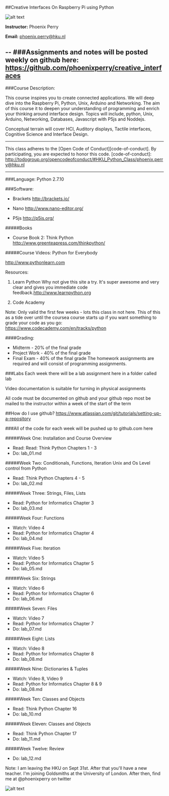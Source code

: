 
##Creative Interfaces On Raspberry Pi using Python 

![alt text](http://www.phoenixperry.com/cats/interface.gif)  



**Instructor:** Phoenix Perry

**Email:** phoenix.perry@hku.nl 

--
###Assignments and notes will be posted weekly on github here:
	https://github.com/phoenixperry/creative_interfaces 
--

###Course Description: 

This course inspires you to create connected applications. We will deep dive into the Raspberry Pi, Python, Unix, Arduino and Networking. The aim of this course it to deepen your understanding of programming and enrich your thinking around interface design. Topics will include, python, Unix, Arduino, Networking, Databases, Javascript with P5js and Noddejs. 

Conceptual terrain will cover HCI, Auditory displays, Tactile interfaces, Cognitive Science and Interface Design. 

---
This class adheres to the [Open Code of Conduct][code-of-conduct]. By participating, you are expected to honor this code.
[code-of-conduct]: http://todogroup.org/opencodeofconduct/#HKU_Python_Class/phoenix.perry@hku.nl

---

###Language: 
Python 2.7.10   

###Software:  

* Brackets 
	http://brackets.io/

* Nano 
	http://www.nano-editor.org/

* P5js 
http://p5js.org/ 

#####Books

* Course Book 2: Think Python 
	http://www.greenteapress.com/thinkpython/ 

#####Course Videos: Python for Everybody 

http://www.pythonlearn.com

Resources: 

1. Learn Python 
Why not give this site a try. It's super awesome and very clear and gives you immediate code feedback.http://www.learnpython.org  


2. Code Academy  

Note: Only valid the first few weeks - lots this class in not here. This of this as a tide over until the coursea course starts up if you want something to grade your code as you go: 
https://www.codecademy.com/en/tracks/python


####Grading: 

* Midterm - 20% of the final grade 
* Project Work - 40% of the final grade 
* Final Exam - 40% of the final grade The homework assignments are required and will consist of programming assignments.

###Labs
Each week there will be a lab assignment here in a folder called lab

Video documentation is suitable for turning in physical assignments 

All code must be documented on github and your github repo most be mailed to the instructor within a week of the start of the term 

##How do I use github? 
https://www.atlassian.com/git/tutorials/setting-up-a-repository

###All of the code for each week will be pushed up to github.com here 


#####Week One: Installation and Course Overview  
* Read: Read:  Think Python Chapters 1 - 3 
* Do:  lab_01.md
 
#####Week Two: Conditionals, Functions, Iteration Unix and Os Level control from Python  
* Read:  Think Python Chapters 4 - 5  
* Do: lab_02.md

#####Week Three:  Strings, Files, Lists  
* Read:  Python for Informatics Chapter 3
* Do: lab_03.md

#####Week Four: Functions 
* Watch:  Video 4
* Read:  Python for Informatics Chapter 4
* Do: lab_04.md

#####Week Five: Iteration 
* Watch:  Video 5
* Read:  Python for Informatics Chapter 5
* Do: lab_05.md


#####Week Six: Strings 
* Watch:  Video 6
* Read:  Python for Informatics Chapter 6
* Do: lab_06.md

#####Week Seven: Files  
* Watch:  Video 7
* Read:  Python for Informatics Chapter 7
* Do: lab_07.md

#####Week Eight: Lists   
* Watch:  Video 8
* Read:  Python for Informatics Chapter 8
* Do: lab_08.md

#####Week Nine: Dictionaries & Tuples 
* Watch:  Video 8, Video 9 
* Read:  Python for Informatics Chapter 8 & 9 
* Do: lab_08.md

#####Week Ten: Classes and Objects     
* Read:  Think Python Chapter 16 
* Do: lab_10.md

#####Week Eleven: Classes and Objects 
* Read:   Think Python Chapter 17  
* Do: lab_11.md

#####Week Twelve: Review  
* Do: lab_12.md


Note: I am leaving the HKU on Sept 31st. After that you'll have a new teacher. I'm joining Goldsmiths at the University of London. After then, find me at @phoenixperry on twitter 

![alt text](http://www.phoenixperry.com/cats/catLeaving.gif)  
 